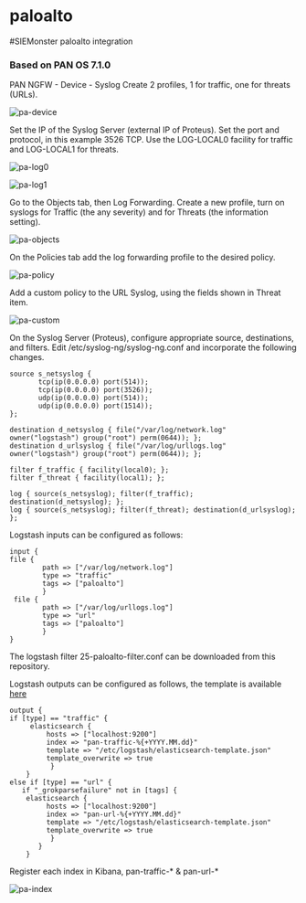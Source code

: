 # paloalto
#SIEMonster paloalto integration
### Based on PAN OS 7.1.0

PAN NGFW - Device - Syslog
Create 2 profiles, 1 for traffic, one for threats (URLs).

![pa-device](https://cloud.githubusercontent.com/assets/16313160/17761940/daf15704-654e-11e6-92ad-3678de208715.png)

Set the IP of the Syslog Server (external IP of Proteus). Set the port and protocol, in this example 3526 TCP.
Use the LOG-LOCAL0 facility for traffic and LOG-LOCAL1 for threats.

![pa-log0](https://cloud.githubusercontent.com/assets/16313160/17761937/daeca092-654e-11e6-8d32-8625c56b93f8.png)

![pa-log1](https://cloud.githubusercontent.com/assets/16313160/17761941/daf2203a-654e-11e6-9332-8d1ae6c52013.png)

Go to the Objects tab, then Log Forwarding. Create a new profile, turn on syslogs for Traffic (the any severity) and for Threats (the information setting).

![pa-objects](https://cloud.githubusercontent.com/assets/16313160/17761939/daefdc1c-654e-11e6-8d39-5e36331d57e8.png)

On the Policies tab add the log forwarding profile to the desired policy.

![pa-policy](https://cloud.githubusercontent.com/assets/16313160/17761938/daeca86c-654e-11e6-9b0f-1cb9256457a5.png)

Add a custom policy to the URL Syslog, using the fields shown in Threat item.

![pa-custom](https://cloud.githubusercontent.com/assets/16313160/17762730/93f5dc64-6556-11e6-8c55-079c27abc38d.png)

On the Syslog Server (Proteus), configure appropriate source, destinations, and filters.
Edit /etc/syslog-ng/syslog-ng.conf and incorporate the following changes.

```
source s_netsyslog {
       tcp(ip(0.0.0.0) port(514));
       tcp(ip(0.0.0.0) port(3526));
       udp(ip(0.0.0.0) port(514));
       udp(ip(0.0.0.0) port(1514));
};

destination d_netsyslog { file("/var/log/network.log" owner("logstash") group("root") perm(0644)); };
destination d_urlsyslog { file("/var/log/urllogs.log" owner("logstash") group("root") perm(0644)); };

filter f_traffic { facility(local0); };
filter f_threat { facility(local1); };

log { source(s_netsyslog); filter(f_traffic); destination(d_netsyslog); };
log { source(s_netsyslog); filter(f_threat); destination(d_urlsyslog); };
```
Logstash inputs can be configured as follows:

```
input {
file {
        path => ["/var/log/network.log"]
        type => "traffic"
        tags => ["paloalto"]
        }
 file {
        path => ["/var/log/urllogs.log"]
        type => "url"
        tags => ["paloalto"]
        }
}
```
The logstash filter 25-paloalto-filter.conf can be downloaded from this repository.

Logstash outputs can be configured as follows, the template is available [here](https://github.com/clay584/ELK_Stack_For_Network_Operations_RELOADED/blob/master/elasticsearch-template.json)

```
output {
if [type] == "traffic" {
     elasticsearch {
         hosts => ["localhost:9200"]
         index => "pan-traffic-%{+YYYY.MM.dd}"
         template => "/etc/logstash/elasticsearch-template.json"
         template_overwrite => true
          }
    }
else if [type] == "url" {
   if "_grokparsefailure" not in [tags] {
    elasticsearch {
         hosts => ["localhost:9200"]
         index => "pan-url-%{+YYYY.MM.dd}"
         template => "/etc/logstash/elasticsearch-template.json"
         template_overwrite => true
          }
       }
    }
```
Register each index in Kibana, pan-traffic-* & pan-url-*

![pa-index](https://cloud.githubusercontent.com/assets/16313160/17763077/877b29dc-6559-11e6-8578-f2701cb63511.png)
